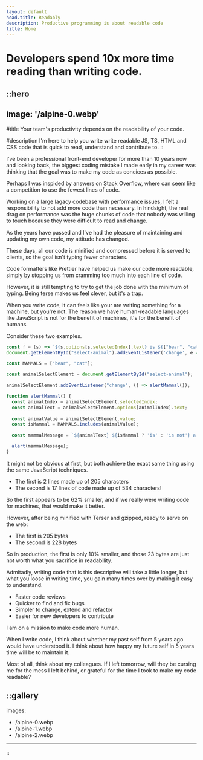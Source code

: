 ```yaml
---
layout: default
head.title: Readably
description: Productive programming is about readable code
title: Home
---
```


# Developers spend 10x more time reading than writing code.

::hero
---
image: '/alpine-0.webp'
---
#title
Your team's productivity depends on the readability of your code.

#description
I'm here to help you write write readable JS, TS, HTML and CSS code that is quick to read, understand and contribute to.
::

I've been a professional front-end developer for more than 10 years now and looking back, the biggest coding mistake I made early in my career was thinking that the goal was to make my code as concices as possible.

Perhaps I was inspided by answers on Stack Overflow, where can seem like a competition to use the fewest lines of code.

Working on a large lagacy codebase with performance issues, I felt a responsibility to not add more code than necessary. In hindsight, the real drag on performance was the huge chunks of code that nobody was willing to touch because they were difficult to read and change.

As the years have passed and I've had the pleasure of maintaining and updating my own code, my attitude has changed.

These days, all our code is minified and compressed before it is served to clients, so the goal isn't typing fewer characters.

Code formatters like Prettier have helped us make our code more readable, simply by stopping us from cramming too much into each line of code.

However, it is still tempting to try to get the job done with the minimum of typing. Being terse makes us feel clever, but it's a trap.

When you write code, it can feels like your are writing something for a machine, but you're not. The reason we have human-readable languages like JavaScript is not for the benefit of machines, it's for the benefit of humans.

Consider these two examples.

```JavaScript
const f = (s) => `${s.options[s.selectedIndex].text} is ${["bear", "cat"].includes(s.value) ? '' : 'not '}a mammal`;
document.getElementById("select-animal").addEventListener('change', e => alert(f(e.target)));
```

```JavaScript
const MAMMALS = ["bear", "cat"];

const animalSelectElement = document.getElementById("select-animal");

animalSelectElement.addEventListener("change", () => alertMammal());

function alertMammal() {
  const animalIndex = animalSelectElement.selectedIndex;
  const animalText = animalSelectElement.options[animalIndex].text;
  
  const animalValue = animalSelectElement.value;
  const isMammal = MAMMALS.includes(animalValue);

  const mammalMessage = `${animalText} ${isMammal ? 'is' : 'is not'} a mammal`;

  alert(mammalMessage);
}
```

It might not be obvious at first, but both achieve the exact same thing using the same JavaScript techniques.

- The first is 2 lines made up of 205 characters
- The second is 17 lines of code made up of 534 characters!

So the first appears to be 62% smaller, and if we really were writing code for machines, that would make it better.

However, after being minified with Terser and gzipped, ready to serve on the web:

- The first is 205 bytes
- The second is 228 bytes

So in production, the first is only 10% smaller, and those 23 bytes are just not worth what you sacrifice in readability.

Admitadly, writing code that is this descriptive will take a little longer, but what you loose in writing time, you gain many times over by making it easy to understand.

- Faster code reviews
- Quicker to find and fix bugs
- Simpler to change, extend and refactor
- Easier for new developers to contribute

I am on a mission to make code more human. 

When I write code, I think about whether my past self from 5 years ago would have understood it. I think about how happy my future self in 5 years time will be to maintain it.

Most of all, think about my colleagues. If I left tomorrow, will they be cursing me for the mess I left behind, or grateful for the time I took to make my code readable?

::gallery
---
images:
  - /alpine-0.webp
  - /alpine-1.webp
  - /alpine-2.webp
---
::
